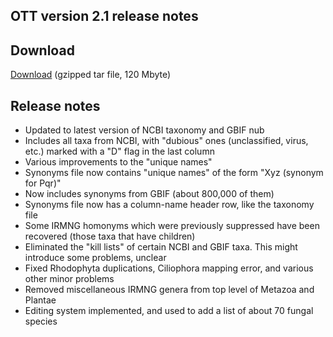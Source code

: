 ## OTT version 2.1 release notes

## Download

[Download](http://files.opentreeoflife.org/ott/ott2.1/ott2.1.tgz) (gzipped tar file, 120 Mbyte) 

## Release notes

* Updated to latest version of NCBI taxonomy and GBIF nub
* Includes all taxa from NCBI, with "dubious" ones (unclassified, virus, etc.)
  marked with a "D" flag in the last column
* Various improvements to the "unique names"
* Synonyms file now contains "unique names" of the form "Xyz (synonym for Pqr)"
* Now includes synonyms from GBIF (about 800,000 of them)
* Synonyms file now has a column-name header row, like the taxonomy file
* Some IRMNG homonyms which were previously suppressed have been recovered (those taxa that have children)
* Eliminated the "kill lists" of certain NCBI and GBIF taxa. This might introduce some problems, unclear
* Fixed Rhodophyta duplications, Ciliophora mapping error, and various other minor problems
* Removed miscellaneous IRMNG genera from top level of Metazoa and Plantae
* Editing system implemented, and used to add a list of about 70 fungal species

